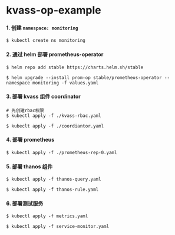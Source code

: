 # kvass-op-example

#### 1. 创建 `namespace: monitoring`
```
$ kubectl create ns monitoring
```

#### 2. 通过 helm 部署 prometheus-operator
```
$ helm repo add stable https://charts.helm.sh/stable

$ helm upgrade --install prom-op stable/prometheus-operator --namespace monitoring -f values.yaml
```

#### 3. 部署 kvass 组件 coordinator 

```
# 先创建rbac权限
$ kubectl apply -f ./kvass-rbac.yaml

$ kubeclt apply -f ./coordiantor.yaml
```

#### 4. 部署 prometheus

```
$ kubectl apply -f ./prometheus-rep-0.yaml
```

#### 5. 部署 thanos 组件

```
$ kubectl apply -f thanos-query.yaml

$ kubectl apply -f thanos-rule.yaml
```

#### 6. 部署测试服务

```
$ kubectl apply -f metrics.yaml

$ kubectl apply -f service-monitor.yaml
```